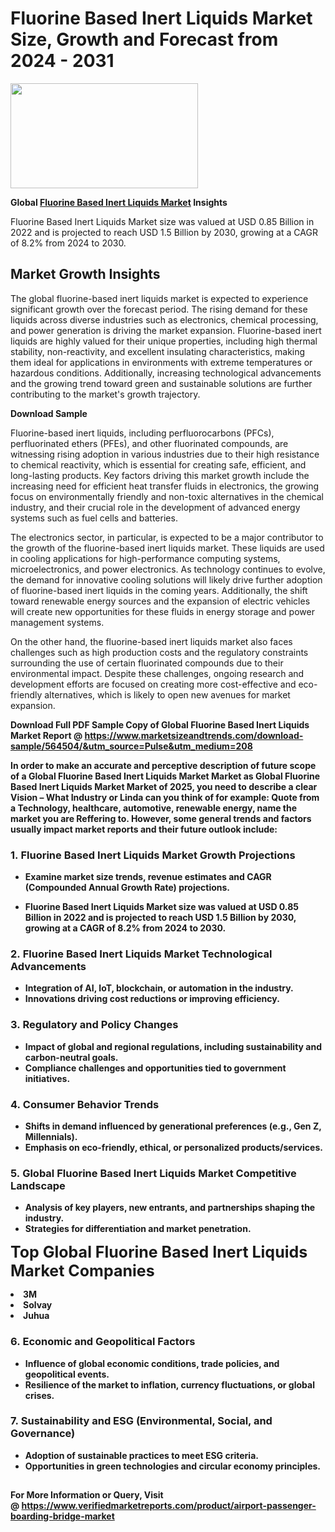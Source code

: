 <H1>Fluorine Based Inert Liquids Market Size, Growth and Forecast from 2024 - 2031</H1><img class="aligncenter size-medium wp-image-584254" src="https://thirdeyenews.in/wp-content/uploads/2024/09/Global-Market-Research-300x168.jpeg" alt="" width="300" height="168" /><p><strong>Global&nbsp;<a href="https://www.marketsizeandtrends.com/download-sample/564504/&amp;utm_source=Pulse&amp;utm_medium=208">Fluorine Based Inert Liquids Market</a> Insights</strong></p><p>Fluorine Based Inert Liquids Market size was valued at USD 0.85 Billion in 2022 and is projected to reach USD 1.5 Billion by 2030, growing at a CAGR of 8.2% from 2024 to 2030.</p><p><h2>Market Growth Insights</h2> <p>The global fluorine-based inert liquids market is expected to experience significant growth over the forecast period. The rising demand for these liquids across diverse industries such as electronics, chemical processing, and power generation is driving the market expansion. Fluorine-based inert liquids are highly valued for their unique properties, including high thermal stability, non-reactivity, and excellent insulating characteristics, making them ideal for applications in environments with extreme temperatures or hazardous conditions. Additionally, increasing technological advancements and the growing trend toward green and sustainable solutions are further contributing to the market's growth trajectory.</p> <p><strong>Download Sample</strong></p> <p>Fluorine-based inert liquids, including perfluorocarbons (PFCs), perfluorinated ethers (PFEs), and other fluorinated compounds, are witnessing rising adoption in various industries due to their high resistance to chemical reactivity, which is essential for creating safe, efficient, and long-lasting products. Key factors driving this market growth include the increasing need for efficient heat transfer fluids in electronics, the growing focus on environmentally friendly and non-toxic alternatives in the chemical industry, and their crucial role in the development of advanced energy systems such as fuel cells and batteries.</p> <p>The electronics sector, in particular, is expected to be a major contributor to the growth of the fluorine-based inert liquids market. These liquids are used in cooling applications for high-performance computing systems, microelectronics, and power electronics. As technology continues to evolve, the demand for innovative cooling solutions will likely drive further adoption of fluorine-based inert liquids in the coming years. Additionally, the shift toward renewable energy sources and the expansion of electric vehicles will create new opportunities for these fluids in energy storage and power management systems.</p> <p>On the other hand, the fluorine-based inert liquids market also faces challenges such as high production costs and the regulatory constraints surrounding the use of certain fluorinated compounds due to their environmental impact. Despite these challenges, ongoing research and development efforts are focused on creating more cost-effective and eco-friendly alternatives, which is likely to open new avenues for market expansion.</p> <p><strong></p><p><span class=""><strong>Download Full PDF Sample Copy of Global Fluorine Based Inert Liquids Market Report</strong> @ <a href="https://www.marketsizeandtrends.com/download-sample/564504/&amp;utm_source=Pulse&amp;utm_medium=208" target="_blank">https://www.marketsizeandtrends.com/download-sample/564504/&amp;utm_source=Pulse&amp;utm_medium=208</a></span></p><p>In order to make an accurate and perceptive description of future scope of a Global&nbsp;Fluorine Based Inert Liquids Market Market as Global&nbsp;Fluorine Based Inert Liquids Market Market of 2025, you need to describe a clear Vision &ndash; What Industry or Linda can you think of for example: Quote from a Technology, healthcare, automotive, renewable energy, name the market you are Reffering to. However, some general trends and factors usually impact market reports and their future outlook include:</p><h3>1.&nbsp;<strong>Fluorine Based Inert Liquids Market Growth Projections</strong></h3><ul><li>Examine market size trends, revenue estimates and CAGR (Compounded Annual Growth Rate) projections.</li><li><p>Fluorine Based Inert Liquids Market size was valued at USD 0.85 Billion in 2022 and is projected to reach USD 1.5 Billion by 2030, growing at a CAGR of 8.2% from 2024 to 2030.</p></li></ul><h3>2.&nbsp;<strong>Fluorine Based Inert Liquids Market Technological Advancements</strong></h3><ul><li>Integration of AI, IoT, blockchain, or automation in the industry.</li><li>Innovations driving cost reductions or improving efficiency.</li></ul><h3>3.&nbsp;<strong>Regulatory and Policy Changes</strong></h3><ul><li>Impact of global and regional regulations, including sustainability and carbon-neutral goals.</li><li>Compliance challenges and opportunities tied to government initiatives.</li></ul><h3>4.&nbsp;<strong>Consumer Behavior Trends</strong></h3><ul><li>Shifts in demand influenced by generational preferences (e.g., Gen Z, Millennials).</li><li>Emphasis on eco-friendly, ethical, or personalized products/services.</li></ul><h3>5.&nbsp;<strong>Global Fluorine Based Inert Liquids Market Competitive Landscape</strong></h3><ul><li>Analysis of key players, new entrants, and partnerships shaping the industry.</li><li>Strategies for differentiation and market penetration.</li></ul><p data-pm-slice="1 1 []"><span style="color: inherit; font-family: inherit; font-size: 25px;">Top Global Fluorine Based Inert Liquids Market Companies</span></p><div class="" data-test-id=""><p><li>3M</li><li> Solvay</li><li> Juhua</li></p></div><h3>6.&nbsp;<strong>Economic and Geopolitical Factors</strong></h3><ul><li>Influence of global economic conditions, trade policies, and geopolitical events.</li><li>Resilience of the market to inflation, currency fluctuations, or global crises.</li></ul><h3>7.&nbsp;<strong>Sustainability and ESG (Environmental, Social, and Governance)</strong></h3><ul><li>Adoption of sustainable practices to meet ESG criteria.</li><li>Opportunities in green technologies and circular economy principles.</li></ul><h2><strong style="font-size: 14px;">For More Information or Query, Visit @&nbsp;</strong><a style="background-color: #ffffff; font-size: 14px;" href="https://www.marketsizeandtrends.com/report/fluorine-based-inert-liquids-market/" target="_blank">https://www.verifiedmarketreports.com/product/airport-passenger-boarding-bridge-market</a></h2>
